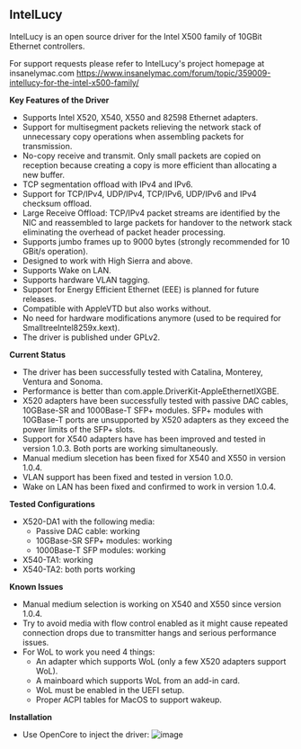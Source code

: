 ## IntelLucy
IntelLucy is an open source driver for the Intel X500 family of 10GBit Ethernet controllers.

For support requests please refer to IntelLucy's project homepage at insanelymac.com
https://www.insanelymac.com/forum/topic/359009-intellucy-for-the-intel-x500-family/

**Key Features of the Driver**
- Supports Intel X520, X540, X550 and 82598 Ethernet adapters.
- Support for multisegment packets relieving the network stack of unnecessary copy operations when assembling packets for transmission.
- No-copy receive and transmit. Only small packets are copied on reception because creating a copy is more efficient than allocating a new buffer.
- TCP segmentation offload with IPv4 and IPv6.
- Support for TCP/IPv4, UDP/IPv4, TCP/IPv6, UDP/IPv6 and IPv4 checksum offload.
- Large Receive Offload: TCP/IPv4 packet streams are identified by the NIC and reassembled to large packets for handover to the network stack eliminating the overhead of packet header processing.
- Supports jumbo frames up to 9000 bytes (strongly recommended for 10 GBit/s operation).
- Designed to work with High Sierra and above.
- Supports Wake on LAN.
- Supports hardware VLAN tagging.
- Support for Energy Efficient Ethernet (EEE) is planned for future releases.
- Compatible with AppleVTD but also works without.
- No need for hardware modifications anymore (used to be required for SmalltreeIntel8259x.kext). 
- The driver is published under GPLv2.
 
**Current Status**
- The driver has been successfully tested with Catalina, Monterey, Ventura and Sonoma.
- Performance is better than com.apple.DriverKit-AppleEthernetIXGBE.
- X520 adapters have been successfully tested with passive DAC cables, 10GBase-SR and 1000Base-T SFP+ modules. SFP+ modules with 10GBase-T ports are unsupported by X520 adapters as they exceed the power limits of the SFP+ slots.
- Support for X540 adapters have has been improved and tested in version 1.0.3. Both ports are working simultaneously.
- Manual medium slecetion has been fixed for X540 and X550 in version 1.0.4.
- VLAN support has been fixed and tested in version 1.0.0.
- Wake on LAN has been fixed and confirmed to work in version 1.0.4.

**Tested Configurations**
- X520-DA1 with the following media:
  - Passive DAC cable: working
  - 10GBase-SR SFP+ modules: working
  - 1000Base-T SFP modules: working
- X540-TA1: working
- X540-TA2: both ports working
 
**Known Issues**
- Manual medium selection is working on X540 and X550 since version 1.0.4.
- Try to avoid media with flow control enabled as it might cause repeated connection drops due to transmitter hangs and serious performance issues.
- For WoL to work you need 4 things:
  - An adapter which supports WoL (only a few X520 adapters support WoL).
  - A mainboard which supports WoL from an add-in card.
  - WoL must be enabled in the UEFI setup.
  - Proper ACPI tables for MacOS to support wakeup.
    
**Installation**
- Use OpenCore to inject the driver:
![image](https://github.com/Mieze/IntelLucy/assets/4229650/247aec7d-200b-450f-b745-fb84b0de273f)
